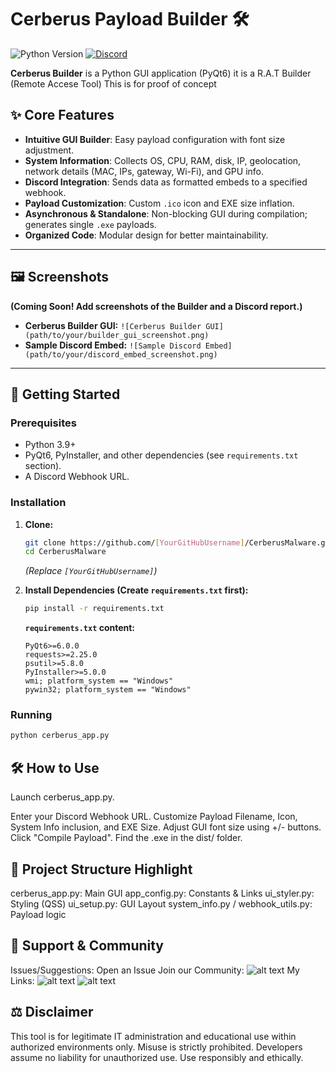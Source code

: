 # Cerberus Payload Builder 🛠️

![Python Version](https://img.shields.io/badge/python-3.9%2B-blue.svg)
[![Discord](https://img.shields.io/discord/YOUR_SERVER_ID?label=Join%20Our%20Discord&logo=discord&logoColor=white&color=7289DA&style=for-the-badge)](https://discord.gg/3ZSVqbbUwJ)
<!-- Replace YOUR_SERVER_ID with your actual Discord Server ID -->
<!-- You can generate more badges here: https://shields.io/ -->

**Cerberus Builder** is a Python GUI application (PyQt6) it is a R.A.T Builder (Remote Accese Tool) This is for proof of concept

## ✨ Core Features

*   **Intuitive GUI Builder**: Easy payload configuration with font size adjustment.
*   **System Information**: Collects OS, CPU, RAM, disk, IP, geolocation, network details (MAC, IPs, gateway, Wi-Fi), and GPU info.
*   **Discord Integration**: Sends data as formatted embeds to a specified webhook.
*   **Payload Customization**: Custom `.ico` icon and EXE size inflation.
*   **Asynchronous & Standalone**: Non-blocking GUI during compilation; generates single `.exe` payloads.
*   **Organized Code**: Modular design for better maintainability.

---

## 🖼️ Screenshots

**(Coming Soon! Add screenshots of the Builder and a Discord report.)**

*   **Cerberus Builder GUI:** `![Cerberus Builder GUI](path/to/your/builder_gui_screenshot.png)`
*   **Sample Discord Embed:** `![Sample Discord Embed](path/to/your/discord_embed_screenshot.png)`

---

## 🚀 Getting Started

### Prerequisites

*   Python 3.9+
*   PyQt6, PyInstaller, and other dependencies (see `requirements.txt` section).
*   A Discord Webhook URL.

### Installation

1.  **Clone:**
    ```bash
    git clone https://github.com/[YourGitHubUsername]/CerberusMalware.git
    cd CerberusMalware
    ```
    *(Replace `[YourGitHubUsername]`)*

2.  **Install Dependencies (Create `requirements.txt` first):**
    ```bash
    pip install -r requirements.txt
    ```
    **`requirements.txt` content:**
    ```
    PyQt6>=6.0.0
    requests>=2.25.0
    psutil>=5.8.0
    PyInstaller>=5.0.0
    wmi; platform_system == "Windows"
    pywin32; platform_system == "Windows"
    ```

### Running

```bash
python cerberus_app.py
```

## 🛠️ How to Use

Launch cerberus_app.py.

Enter your Discord Webhook URL.
Customize Payload Filename, Icon, System Info inclusion, and EXE Size.
Adjust GUI font size using +/- buttons.
Click "Compile Payload".
Find the .exe in the dist/ folder.


## 📁 Project Structure Highlight

cerberus_app.py: Main GUI
app_config.py: Constants & Links
ui_styler.py: Styling (QSS)
ui_setup.py: GUI Layout
system_info.py / webhook_utils.py: Payload logic

## 🤝 Support & Community

Issues/Suggestions: Open an Issue
Join our Community:
![alt text](https://img.shields.io/badge/Discord-Join%20Us-7289DA?style=flat&logo=discord)
My Links:
![alt text](https://img.shields.io/badge/YouTube-%40TrinityT-c4302b?style=social&logo=youtube)
![alt text](https://img.shields.io/badge/GitHub-Trinitysudo-181717?style=social&logo=github)

## ⚖️ Disclaimer

This tool is for legitimate IT administration and educational use within authorized environments only. Misuse is strictly prohibited. Developers assume no liability for unauthorized use. Use responsibly and ethically.

